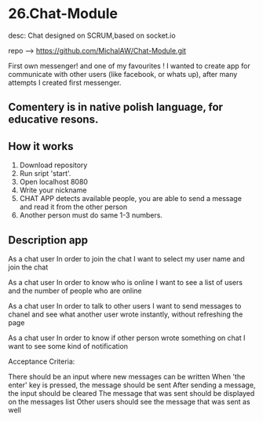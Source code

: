 # 26.Chat-Module
desc: Chat designed on SCRUM,based on socket.io

repo --> https://github.com/MichalAW/Chat-Module.git

First own messenger! and one of my favourites !
I wanted to create app for communicate with other users (like facebook, or whats up), after many attempts I created first messenger. 

## Comentery is in native polish language, for educative resons.


## How it works
1. Download repository
1. Run sript 'start'.
2. Open localhost 8080
3. Write your nickname
4. CHAT APP detects available people, you are able to send a message and read it from the other person
5. Another person must do same 1-3 numbers.

## Description app 
As a chat user
In order to join the chat
I want to select my user name and join the chat

As a chat user
In order to know who is online
I want to see a list of users and the number of people who are online

As a chat user
In order to talk to other users
I want to send messages to chanel and see what another user wrote instantly, without refreshing the page

As a chat user
In order to know if other person wrote something on chat
I want to see some kind of notification

Acceptance Criteria:

There should be an input where new messages can be written
When 'the enter' key is pressed, the message should be sent
After sending a message, the input should be cleared
The message that was sent should be displayed on the messages list
Other users should see the message that was sent as well
